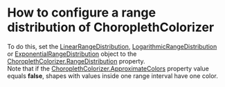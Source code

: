 # How to configure a range distribution of ChoroplethColorizer


<p>To do this, set the <a href="https://documentation.devexpress.com/#XAML/clsDevExpressUIXamlMapLinearRangeDistributiontopic">LinearRangeDistribution</a>, <a href="https://documentation.devexpress.com/#XAML/clsDevExpressUIXamlMapLogarithmicRangeDistributiontopic">LogarithmicRangeDistribution</a>  or <a href="https://documentation.devexpress.com/#XAML/clsDevExpressUIXamlMapExponentialRangeDistributiontopic">ExponentialRangeDistribution</a> object to the <a href="https://documentation.devexpress.com/#WindowsForms/DevExpressXtraMapChoroplethColorizer_RangeDistributiontopic">ChoroplethColorizer.RangeDistribution</a> property.<br />Note that if the <a href="https://documentation.devexpress.com/#WindowsForms/DevExpressXtraMapChoroplethColorizer_ApproximateColorstopic">ChoroplethColorizer.ApproximateColors</a> property value equals <strong>false</strong>, shapes with values inside one range interval have one color.</p>

<br/>



